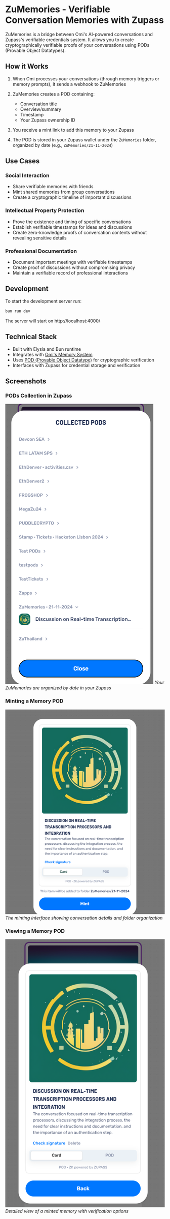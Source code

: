 # ZuMemories - Verifiable Conversation Memories with Zupass

ZuMemories is a bridge between Omi's AI-powered conversations and Zupass's verifiable credentials system. It allows you to create cryptographically verifiable proofs of your conversations using PODs (Provable Object Datatypes).

## How it Works

1. When Omi processes your conversations (through memory triggers or memory prompts), it sends a webhook to ZuMemories
2. ZuMemories creates a POD containing:
   - Conversation title
   - Overview/summary
   - Timestamp
   - Your Zupass ownership ID
   
3. You receive a mint link to add this memory to your Zupass
4. The POD is stored in your Zupass wallet under the `ZuMemories` folder, organized by date (e.g., `ZuMemories/21-11-2024`)

## Use Cases

### Social Interaction
- Share verifiable memories with friends
- Mint shared memories from group conversations
- Create a cryptographic timeline of important discussions

### Intellectual Property Protection
- Prove the existence and timing of specific conversations
- Establish verifiable timestamps for ideas and discussions
- Create zero-knowledge proofs of conversation contents without revealing sensitive details

### Professional Documentation
- Document important meetings with verifiable timestamps
- Create proof of discussions without compromising privacy
- Maintain a verifiable record of professional interactions

## Development
To start the development server run:
```bash
bun run dev
```

The server will start on http://localhost:4000/

## Technical Stack
- Built with Elysia and Bun runtime
- Integrates with [Omi's Memory System](https://docs.omi.me/docs/developer/apps/Introduction)
- Uses [POD (Provable Object Datatype)](https://pod.org/pod/introduction) for cryptographic verification
- Interfaces with Zupass for credential storage and verification


## Screenshots

### PODs Collection in Zupass
![PODs Collection](screenshots/ListingPODs.png)
*Your ZuMemories are organized by date in your Zupass*

### Minting a Memory POD
![Minting Process](screenshots/PODminting.png)
*The minting interface showing conversation details and folder organization*

### Viewing a Memory POD
![POD View](screenshots/PODview.png)
*Detailed view of a minted memory with verification options*
